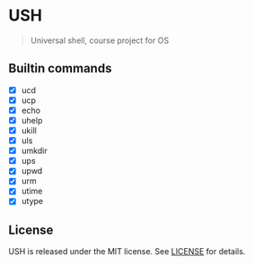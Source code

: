 # USH
> Universal shell, course project for OS



## Builtin commands

- [x] ucd
- [x] ucp
- [x] echo
- [x] uhelp
- [x] ukill
- [x] uls
- [x] umkdir
- [x] ups
- [x] upwd
- [x] urm
- [x] utime
- [x] utype

## License

USH is released under the MIT license. See [LICENSE](LICENSE) for details.